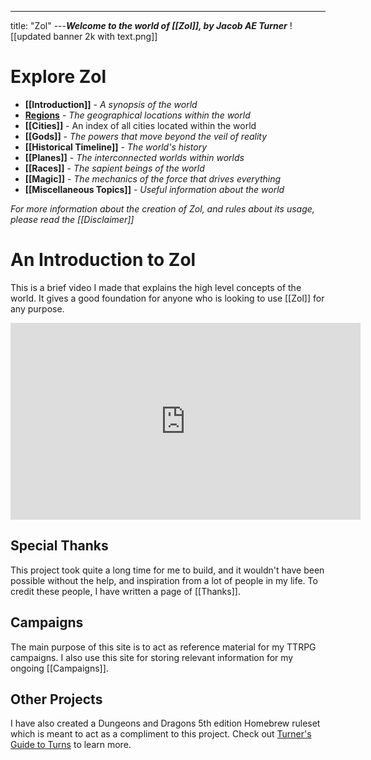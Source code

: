 ---
title: "Zol"
---***Welcome to the world of [[Zol]], by Jacob AE Turner***
![[updated banner 2k with text.png]]

# Explore Zol
- **[[Introduction]]** - *A synopsis of the world*
- **[Regions](The%20Three%20Corners%20of%20Civilization.md)** - *The geographical locations within the world*
- **[[Cities]]** - An index of all cities located within the world
- **[[Gods]]** - *The powers that move beyond the veil of reality*
- **[[Historical Timeline]]** - *The world's history*
- **[[Planes]]** - *The interconnected worlds within worlds*
- **[[Races]]** - *The sapient beings of the world*
- **[[Magic]]** - *The mechanics of the force that drives everything*
- **[[Miscellaneous Topics]]** - *Useful information about the world* 

*For more information about the creation of Zol, and rules about its usage, please read the [[Disclaimer]]*

# An Introduction to Zol
This is a brief video I made that explains the high level concepts of the world. It gives a good foundation for anyone who is looking to use [[Zol]] for any purpose.

<iframe width="560" height="315" src="https://www.youtube.com/embed/XcARVHYHwho" title="YouTube video player" frameborder="0" allow="accelerometer; autoplay; clipboard-write; encrypted-media; gyroscope; picture-in-picture; web-share" allowfullscreen></iframe>

## Special Thanks
This project took quite a long time for me to build, and it wouldn't have been possible without the help, and inspiration from a lot of people in my life. To credit these people, I have written a page of [[Thanks]].

## Campaigns
The main purpose of this site is to act as reference material for my TTRPG campaigns. I also use this site for storing relevant information for my ongoing [[Campaigns]].

## Other Projects
I have also created a Dungeons and Dragons 5th edition Homebrew ruleset which is meant to act as a compliment to this project. Check out [Turner's Guide to Turns](https://homebrewery.naturalcrit.com/share/Xao0zcbypZQV) to learn more.